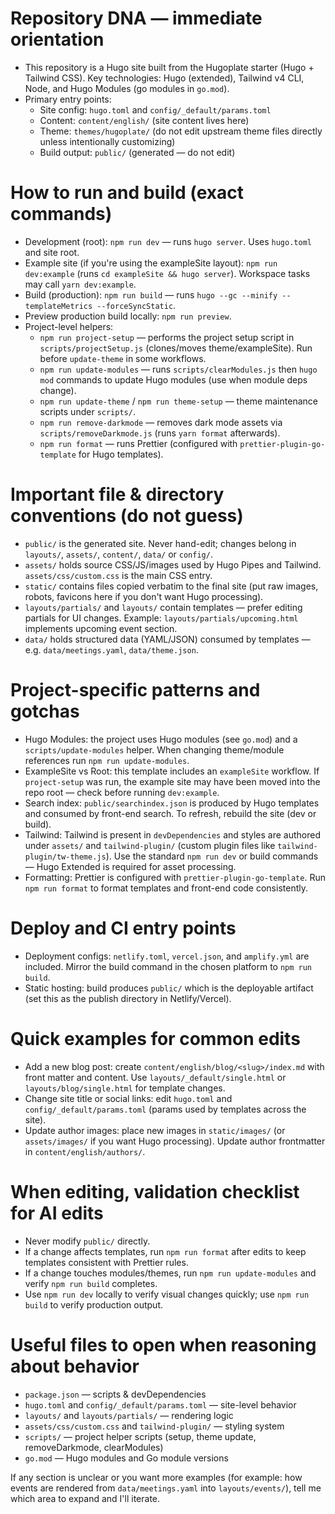 <!-- .github/copilot-instructions.md - guidance for AI coding agents working in this repo -->
# Repository DNA — immediate orientation

- This repository is a Hugo site built from the Hugoplate starter (Hugo + Tailwind CSS). Key technologies: Hugo (extended), Tailwind v4 CLI, Node, and Hugo Modules (go modules in `go.mod`).
- Primary entry points:
  - Site config: `hugo.toml` and `config/_default/params.toml`
  - Content: `content/english/` (site content lives here)
  - Theme: `themes/hugoplate/` (do not edit upstream theme files directly unless intentionally customizing)
  - Build output: `public/` (generated — do not edit)

# How to run and build (exact commands)

- Development (root): `npm run dev` — runs `hugo server`. Uses `hugo.toml` and site root.
- Example site (if you're using the exampleSite layout): `npm run dev:example` (runs `cd exampleSite && hugo server`). Workspace tasks may call `yarn dev:example`.
- Build (production): `npm run build` — runs `hugo --gc --minify --templateMetrics --forceSyncStatic`.
- Preview production build locally: `npm run preview`.
- Project-level helpers:
  - `npm run project-setup` — performs the project setup script in `scripts/projectSetup.js` (clones/moves theme/exampleSite). Run before `update-theme` in some workflows.
  - `npm run update-modules` — runs `scripts/clearModules.js` then `hugo mod` commands to update Hugo modules (use when module deps change).
  - `npm run update-theme` / `npm run theme-setup` — theme maintenance scripts under `scripts/`.
  - `npm run remove-darkmode` — removes dark mode assets via `scripts/removeDarkmode.js` (runs `yarn format` afterwards).
  - `npm run format` — runs Prettier (configured with `prettier-plugin-go-template` for Hugo templates).

# Important file & directory conventions (do not guess)

- `public/` is the generated site. Never hand-edit; changes belong in `layouts/`, `assets/`, `content/`, `data/` or `config/`.
- `assets/` holds source CSS/JS/images used by Hugo Pipes and Tailwind. `assets/css/custom.css` is the main CSS entry.
- `static/` contains files copied verbatim to the final site (put raw images, robots, favicons here if you don't want Hugo processing).
- `layouts/partials/` and `layouts/` contain templates — prefer editing partials for UI changes. Example: `layouts/partials/upcoming.html` implements upcoming event section.
- `data/` holds structured data (YAML/JSON) consumed by templates — e.g. `data/meetings.yaml`, `data/theme.json`.

# Project-specific patterns and gotchas

- Hugo Modules: the project uses Hugo modules (see `go.mod`) and a `scripts/update-modules` helper. When changing theme/module references run `npm run update-modules`.
- ExampleSite vs Root: this template includes an `exampleSite` workflow. If `project-setup` was run, the example site may have been moved into the repo root — check before running `dev:example`.
- Search index: `public/searchindex.json` is produced by Hugo templates and consumed by front-end search. To refresh, rebuild the site (dev or build).
- Tailwind: Tailwind is present in `devDependencies` and styles are authored under `assets/` and `tailwind-plugin/` (custom plugin files like `tailwind-plugin/tw-theme.js`). Use the standard `npm run dev` or build commands — Hugo Extended is required for asset processing.
- Formatting: Prettier is configured with `prettier-plugin-go-template`. Run `npm run format` to format templates and front-end code consistently.

# Deploy and CI entry points

- Deployment configs: `netlify.toml`, `vercel.json`, and `amplify.yml` are included. Mirror the build command in the chosen platform to `npm run build`.
- Static hosting: build produces `public/` which is the deployable artifact (set this as the publish directory in Netlify/Vercel).

# Quick examples for common edits

- Add a new blog post: create `content/english/blog/<slug>/index.md` with front matter and content. Use `layouts/_default/single.html` or `layouts/blog/single.html` for template changes.
- Change site title or social links: edit `hugo.toml` and `config/_default/params.toml` (params used by templates across the site).
- Update author images: place new images in `static/images/` (or `assets/images/` if you want Hugo processing). Update author frontmatter in `content/english/authors/`.

# When editing, validation checklist for AI edits

- Never modify `public/` directly.
- If a change affects templates, run `npm run format` after edits to keep templates consistent with Prettier rules.
- If a change touches modules/themes, run `npm run update-modules` and verify `npm run build` completes.
- Use `npm run dev` locally to verify visual changes quickly; use `npm run build` to verify production output.

# Useful files to open when reasoning about behavior

- `package.json` — scripts & devDependencies
- `hugo.toml` and `config/_default/params.toml` — site-level behavior
- `layouts/` and `layouts/partials/` — rendering logic
- `assets/css/custom.css` and `tailwind-plugin/` — styling system
- `scripts/` — project helper scripts (setup, theme update, removeDarkmode, clearModules)
- `go.mod` — Hugo modules and Go module versions

If any section is unclear or you want more examples (for example: how events are rendered from `data/meetings.yaml` into `layouts/events/`), tell me which area to expand and I'll iterate.
